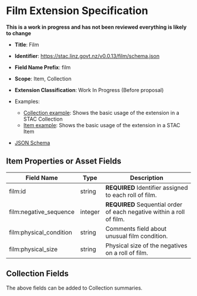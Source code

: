 # Film Extension Specification

**This is a work in progress and has not been reviewed everything is likely to change**

- **Title**: Film
- **Identifier**:
  <https://stac.linz.govt.nz/v0.0.13/film/schema.json>
- **Field Name Prefix**: film
- **Scope**: Item, Collection
- **Extension Classification**: Work In Progress (Before proposal)

- Examples:
  - [Collection example](https://stac.linz.govt.nz/v0.0.13/film/examples/collection.json): Shows the basic usage of the
    extension in a STAC Collection
  - [Item example](https://stac.linz.govt.nz/v0.0.13/film/examples/item.json): Shows the basic usage of the extension
    in a STAC Item
- [JSON Schema](https://stac.linz.govt.nz/v0.0.13/film/schema.json)

## Item Properties or Asset Fields

| Field Name              | Type    | Description                                                           |
| ----------------------- | ------- | --------------------------------------------------------------------- |
| film:id                 | string  | **REQUIRED** Identifier assigned to each roll of film.                |
| film:negative_sequence  | integer | **REQUIRED** Sequential order of each negative within a roll of film. |
| film:physical_condition | string  | Comments field about unusual film condition.                          |
| film:physical_size      | string  | Physical size of the negatives on a roll of film.                     |

## Collection Fields

The above fields can be added to Collection summaries.
